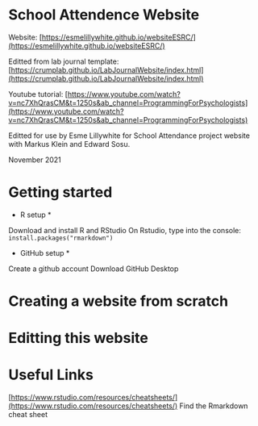 # School Attendence Website

Website: [https://esmelillywhite.github.io/websiteESRC/](https://esmelillywhite.github.io/websiteESRC/)

Editted from lab journal template: [https://crumplab.github.io/LabJournalWebsite/index.html](https://crumplab.github.io/LabJournalWebsite/index.html)

Youtube tutorial: [https://www.youtube.com/watch?v=nc7XhQrasCM&t=1250s&ab_channel=ProgrammingForPsychologists](https://www.youtube.com/watch?v=nc7XhQrasCM&t=1250s&ab_channel=ProgrammingForPsychologists)

Editted for use by Esme Lillywhite for School Attendance project website with Markus Klein and Edward Sosu.

November 2021

# Getting started

* R setup *

Download and install R and RStudio
On Rstudio, type into the console:
`install.packages("rmarkdown")`

* GitHub setup *

Create a github account
Download GitHub Desktop

# Creating a website from scratch

# Editting this website

# Useful Links

[https://www.rstudio.com/resources/cheatsheets/](https://www.rstudio.com/resources/cheatsheets/) Find the Rmarkdown cheat sheet

